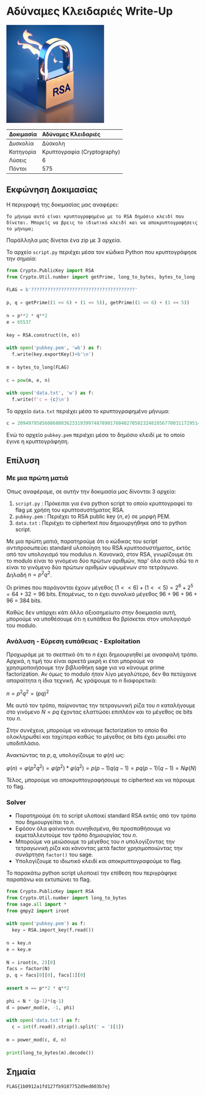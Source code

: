 # Αδύναμες Κλειδαριές Write-Up

<img width="256" src="../../challenges-images/challenge_11.png">

| Δοκιμασία | Αδύναμες Κλειδαριές |
| :------- | :----- |
| Δυσκολία | Δύσκολη |
| Κατηγορία | Κρυπτογραφία (Cryptography) |
| Λύσεις | 6 |
| Πόντοι | 575 |

## Εκφώνηση Δοκιμασίας

Η περιγραφή της δοκιμασίας μας αναφέρει:
```
Το μήνυμα αυτό είναι κρυπτογραφημένο με το RSA δημόσιο κλειδί που δίνεται. Μπορείς να βρεις το ιδιωτικό κλειδί και να αποκρυπτογραφήσεις το μήνυμα;
```

Παράλληλα μας δίνεται ένα zip με 3 αρχεία.

Το αρχείο `script.py` περιέχει μέσα τον κώδικα Python που κρυπτογράφησε την σημαία:
```py
from Crypto.PublicKey import RSA
from Crypto.Util.number import getPrime, long_to_bytes, bytes_to_long

FLAG = b'??????????????????????????????????????'

p, q = getPrime((1 << 6) + (1 << 5)), getPrime((1 << 6) + (1 << 5))

n = p**2 * q**2
e = 65537

key = RSA.construct((n, e))

with open('pubkey.pem', 'wb') as f:
  f.write(key.exportKey()+b'\n')

m = bytes_to_long(FLAG)

c = pow(m, e, n)

with open('data.txt', 'w') as f:
  f.write(f'c = {c}\n')
```

Το αρχείο `data.txt` περιέχει μέσα το κρυπτογραφημένο μήνυμα:
```py
c = 2094979585608680836233193997487890176040270502324810567700311729514482445310484825255947244508295839865409644945578
```

Ενώ το αρχείο `pubkey.pem` περιέχει μέσα το δημόσιο κλειδί με το οποίο έγινε η κρυπτογράφηση.

## Επίλυση
### Με μια πρώτη ματιά

Όπως αναφέραμε, σε αυτήν την δοκιμασία μας δίνονται 3 αρχεία:

1. `script.py` : Πρόκειται για ένα python script το οποίο κρυπτογραφεί το flag με χρήση του κρυπτοσυστήματος RSA.
2. `pubkey.pem` : Περιέχει το RSA public key $\{n,e\}$ σε μορφή PEM.
3. `data.txt` : Περιέχει το ciphertext που δημιουργήθηκε από το python script.

Με μια πρώτη ματιά, παρατηρούμε ότι ο κώδικας του script αντιπροσωπεύει standard υλοποίηση του RSA κρυπτοσυστήματος, εκτός από τον υπολογισμό του modulus $n$. Κανονικά, στον RSA, γνωρίζουμε ότι το modulo είναι το γινόμενο δύο πρώτων αριθμών, παρ' όλα αυτά εδώ το $n$ είναι το γινόμενο δύο πρώτων αριθμών υψωμένων στο τετράγωνο. Δηλαδή $n = p^2q^2$.

Οι primes που παράγονται έχουν μέγεθος $(1 << 6) + (1 << 5) = 2^6 + 2^5 = 64 + 32 = 96$ bits. Επομένως, το $n$ έχει συνολικό μέγεθος 96 + 96 + 96 + 96 = 384 bits.

Καθώς δεν υπάρχει κάτι άλλο αξιοσημείωτο στην δοκιμασία αυτή, μπορούμε να υποθέσουμε ότι η ευπάθεια θα βρίσκεται στον υπολογισμό του modulo.

### Ανάλυση - Εύρεση ευπάθειας - Exploitation

Προχωράμε με το σκεπτικό ότι το $n$ έχει δημιουργηθεί με ανασφαλή τρόπο. Αρχικά, η τιμή του είναι αρκετά μικρή κι έτσι μπορούμε να χρησιμοποιήσουμε την βιβλιοθήκη sage για να κάνουμε prime factorization. Αν όμως το modulo ήταν λίγο μεγαλύτερο, δεν θα πετύχαινε απαραίτητα η ίδια τεχνική. Ας γράψουμε το $n$ διαφορετικά:

$n = p^2q^2 = (pq)^2$

Με αυτό τον τρόπο, παίρνοντας την τετραγωνική ρίζα του $n$ καταλήγουμε στο γινόμενο $N = pq$ έχοντας ελαττώσει επιπλέον και το μέγεθος σε bits του $n$.

Στην συνέχεια, μπορούμε να κάνουμε factorization το οποίο θα ολοκληρωθεί και ταχύτερα καθώς το μέγεθος σε bits έχει μειωθεί στο υποδιπλάσιο.

Ανακτώντας τα $p,q$, υπολογίζουμε το $φ(n)$ ως:

$φ(n) = φ(p^2q^2) = φ(p^2)*φ(q^2) = p(p-1)q(q-1) = pq(p-1)(q-1) = Nφ(N)$


Τέλος, μπορούμε να αποκρυπτογραφήσουμε το ciphertext και να πάρουμε το flag.

### Solver

- Παρατηρούμε ότι το script υλοποιεί standard RSA εκτός από τον τρόπο που δημιουργείται το $n$.
- Εφόσον όλα φαίνονται συνηθισμένα, θα προσπαθήσουμε να εκμεταλλευτούμε τον τρόπο δημιουργίας του $n$.
- Μπορούμε να μειώσουμε το μέγεθος του $n$ υπολογίζοντας την τετραγωνική ρίζα και κάνοντας μετά factor χρησιμοποιώντας την συνάρτηση `factor()` του sage.
- Υπολογίζουμε το ιδιωτικό κλειδί και αποκρυπτογραφούμε το flag.

Το παρακάτω python script υλοποιεί την επίθεση που περιγράφηκε παραπάνω και εκτυπώνει το flag.

```py
from Crypto.PublicKey import RSA
from Crypto.Util.number import long_to_bytes
from sage.all import *
from gmpy2 import iroot

with open('pubkey.pem') as f:
  key = RSA.import_key(f.read())

n = key.n
e = key.e

N = iroot(n, 2)[0]
facs = factor(N)
p, q = facs[0][0], facs[1][0]

assert n == p**2 * q**2

phi = N * (p-1)*(q-1)
d = power_mod(e, -1, phi)

with open('data.txt') as f:
  c = int(f.read().strip().split(' = ')[1])

m = power_mod(c, d, n)

print(long_to_bytes(m).decode())
```

## Σημαία

```
FLAG{1b0912a1fd127fb9187752d9ed603b7e}
```
